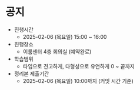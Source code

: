 # 공지

- 진행시간
    - 2025-02-06 (목요일) 15:00 ~ 16:00
- 진행장소
    - 이룸센터 4층 회의실 (예약완료)
- 학습범위
    - 타입으로 견고하게, 다형성으로 유연하게 0 ~ 끝까지
- 정리본 제출기간
    - 2025-02-06 (목요일) 10:00까지 (커밋 시간 기준)